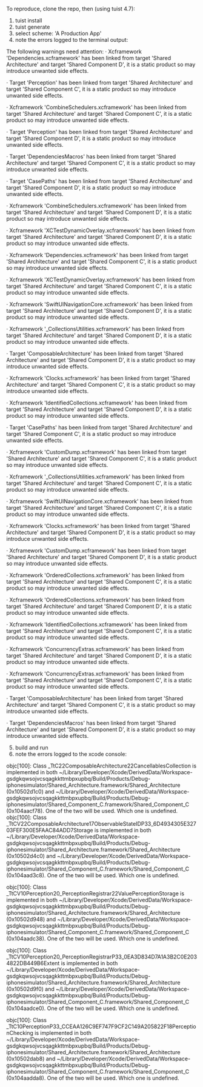 To reproduce, clone the repo, then (using tuist 4.7):

1. tuist install
2. tuist generate
3. select scheme: 'A Production App'
4. note the errors logged to the terminal output:

  The following warnings need attention:
 · Xcframework 'Dependencies.xcframework' has been linked from target 'Shared Architecture' and target 'Shared Component D', it is a static product so may introduce unwanted side effects.
 
 · Target 'Perception' has been linked from target 'Shared Architecture' and target 'Shared Component C', it is a static product so may introduce unwanted side effects.
 
 · Xcframework 'CombineSchedulers.xcframework' has been linked from target 'Shared Architecture' and target 'Shared Component C', it is a static product so may introduce unwanted side effects.
 
 · Target 'Perception' has been linked from target 'Shared Architecture' and target 'Shared Component D', it is a static product so may introduce unwanted side effects.
 
 · Target 'DependenciesMacros' has been linked from target 'Shared Architecture' and target 'Shared Component C', it is a static product so may introduce unwanted side effects.
 
 · Target 'CasePaths' has been linked from target 'Shared Architecture' and target 'Shared Component D', it is a static product so may introduce unwanted side effects.
 
 · Xcframework 'CombineSchedulers.xcframework' has been linked from target 'Shared Architecture' and target 'Shared Component D', it is a static product so may introduce unwanted side effects.
 
 · Xcframework 'XCTestDynamicOverlay.xcframework' has been linked from target 'Shared Architecture' and target 'Shared Component D', it is a static product so may introduce unwanted side effects.
 
 · Xcframework 'Dependencies.xcframework' has been linked from target 'Shared Architecture' and target 'Shared Component C', it is a static product so may introduce unwanted side effects.
 
 · Xcframework 'XCTestDynamicOverlay.xcframework' has been linked from target 'Shared Architecture' and target 'Shared Component C', it is a static product so may introduce unwanted side effects.
 
 · Xcframework 'SwiftUINavigationCore.xcframework' has been linked from target 'Shared Architecture' and target 'Shared Component D', it is a static product so may introduce unwanted side effects.
 
 · Xcframework '_CollectionsUtilities.xcframework' has been linked from target 'Shared Architecture' and target 'Shared Component D', it is a static product so may introduce unwanted side effects.
 
 · Target 'ComposableArchitecture' has been linked from target 'Shared Architecture' and target 'Shared Component D', it is a static product so may introduce unwanted side effects.
 
 · Xcframework 'Clocks.xcframework' has been linked from target 'Shared Architecture' and target 'Shared Component C', it is a static product so may introduce unwanted side effects.
 
 · Xcframework 'IdentifiedCollections.xcframework' has been linked from target 'Shared Architecture' and target 'Shared Component D', it is a static product so may introduce unwanted side effects.
 
 · Target 'CasePaths' has been linked from target 'Shared Architecture' and target 'Shared Component C', it is a static product so may introduce unwanted side effects.
 
 · Xcframework 'CustomDump.xcframework' has been linked from target 'Shared Architecture' and target 'Shared Component C', it is a static product so may introduce unwanted side effects.
 
 · Xcframework '_CollectionsUtilities.xcframework' has been linked from target 'Shared Architecture' and target 'Shared Component C', it is a static product so may introduce unwanted side effects.
 
 · Xcframework 'SwiftUINavigationCore.xcframework' has been linked from target 'Shared Architecture' and target 'Shared Component C', it is a static product so may introduce unwanted side effects.
 
 · Xcframework 'Clocks.xcframework' has been linked from target 'Shared Architecture' and target 'Shared Component D', it is a static product so may introduce unwanted side effects.
 
 · Xcframework 'CustomDump.xcframework' has been linked from target 'Shared Architecture' and target 'Shared Component D', it is a static product so may introduce unwanted side effects.
 
 · Xcframework 'OrderedCollections.xcframework' has been linked from target 'Shared Architecture' and target 'Shared Component C', it is a static product so may introduce unwanted side effects.
 
 · Xcframework 'OrderedCollections.xcframework' has been linked from target 'Shared Architecture' and target 'Shared Component D', it is a static product so may introduce unwanted side effects.
 
 · Xcframework 'IdentifiedCollections.xcframework' has been linked from target 'Shared Architecture' and target 'Shared Component C', it is a static product so may introduce unwanted side effects.
 
 · Xcframework 'ConcurrencyExtras.xcframework' has been linked from target 'Shared Architecture' and target 'Shared Component D', it is a static product so may introduce unwanted side effects.
 
 · Xcframework 'ConcurrencyExtras.xcframework' has been linked from target 'Shared Architecture' and target 'Shared Component C', it is a static product so may introduce unwanted side effects.
 
 · Target 'ComposableArchitecture' has been linked from target 'Shared Architecture' and target 'Shared Component C', it is a static product so may introduce unwanted side effects.
 
 · Target 'DependenciesMacros' has been linked from target 'Shared Architecture' and target 'Shared Component D', it is a static product so may introduce unwanted side effects.

5. build and run
6. note the errors logged to the xcode console:


objc[100]: Class _TtC22ComposableArchitecture22CancellablesCollection is implemented in both ~/Library/Developer/Xcode/DerivedData/Workspace-gsdgkqwsojvcsqagkkttmbpxupbq/Build/Products/Debug-iphonesimulator/Shared_Architecture.framework/Shared_Architecture (0x10502d1c0) and ~/Library/Developer/Xcode/DerivedData/Workspace-gsdgkqwsojvcsqagkkttmbpxupbq/Build/Products/Debug-iphonesimulator/Shared_Component_C.framework/Shared_Component_C (0x104aacf78). One of the two will be used. Which one is undefined.
objc[100]: Class _TtCV22ComposableArchitecture17ObservableStateIDP33_6D4934305E32703FEF300E5FAAC84ADD7Storage is implemented in both ~/Library/Developer/Xcode/DerivedData/Workspace-gsdgkqwsojvcsqagkkttmbpxupbq/Build/Products/Debug-iphonesimulator/Shared_Architecture.framework/Shared_Architecture (0x10502d4c0) and ~/Library/Developer/Xcode/DerivedData/Workspace-gsdgkqwsojvcsqagkkttmbpxupbq/Build/Products/Debug-iphonesimulator/Shared_Component_C.framework/Shared_Component_C (0x104aad3c8). One of the two will be used. Which one is undefined.

objc[100]: Class _TtCV10Perception20_PerceptionRegistrar22ValuePerceptionStorage is implemented in both ~/Library/Developer/Xcode/DerivedData/Workspace-gsdgkqwsojvcsqagkkttmbpxupbq/Build/Products/Debug-iphonesimulator/Shared_Architecture.framework/Shared_Architecture (0x10502d948) and ~/Library/Developer/Xcode/DerivedData/Workspace-gsdgkqwsojvcsqagkkttmbpxupbq/Build/Products/Debug-iphonesimulator/Shared_Component_C.framework/Shared_Component_C (0x104aadc38). One of the two will be used. Which one is undefined.

objc[100]: Class _TtCV10Perception20_PerceptionRegistrarP33_0EA3D834D7A1A3B2C0E2034822DB449B6Extent is implemented in both ~/Library/Developer/Xcode/DerivedData/Workspace-gsdgkqwsojvcsqagkkttmbpxupbq/Build/Products/Debug-iphonesimulator/Shared_Architecture.framework/Shared_Architecture (0x10502d9f0) and ~/Library/Developer/Xcode/DerivedData/Workspace-gsdgkqwsojvcsqagkkttmbpxupbq/Build/Products/Debug-iphonesimulator/Shared_Component_C.framework/Shared_Component_C (0x104aadce0). One of the two will be used. Which one is undefined.

objc[100]: Class _TtC10PerceptionP33_CCEAA126C9EF747F9CF2C149A205822F18PerceptionChecking is implemented in both ~/Library/Developer/Xcode/DerivedData/Workspace-gsdgkqwsojvcsqagkkttmbpxupbq/Build/Products/Debug-iphonesimulator/Shared_Architecture.framework/Shared_Architecture (0x10502dab8) and ~/Library/Developer/Xcode/DerivedData/Workspace-gsdgkqwsojvcsqagkkttmbpxupbq/Build/Products/Debug-iphonesimulator/Shared_Component_C.framework/Shared_Component_C (0x104aadda8). One of the two will be used. Which one is undefined.
